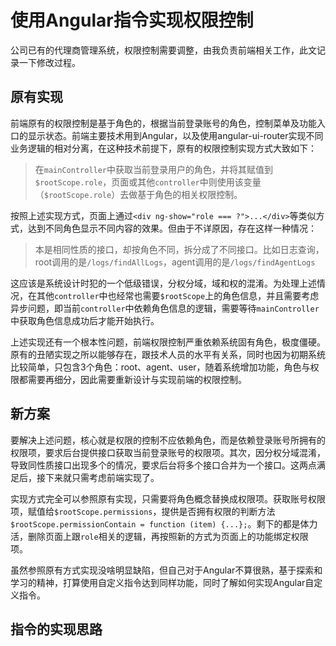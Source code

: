 # 使用Angular指令实现权限控制
公司已有的代理商管理系统，权限控制需要调整，由我负责前端相关工作，此文记录一下修改过程。  

## 原有实现
前端原有的权限控制是基于角色的，根据当前登录账号的角色，控制菜单及功能入口的显示状态。前端主要技术用到Angular，以及使用angular-ui-router实现不同业务逻辑的相对分离，在这种技术前提下，原有的权限控制实现方式大致如下：

> 在`mainController`中获取当前登录用户的角色，并将其赋值到`$rootScope.role`，页面或其他`controller`中则使用该变量（`$rootScope.role`）去做基于角色的相关权限控制。  

按照上述实现方式，页面上通过`<div ng-show="role === ?">...</div>`等类似方式，达到不同角色显示不同内容的效果。但由于不详原因，存在这样一种情况：  

> 本是相同性质的接口，却按角色不同，拆分成了不同接口。比如日志查询，root调用的是`/logs/findAllLogs`，agent调用的是`/logs/findAgentLogs`  

这应该是系统设计时犯的一个低级错误，分权分域，域和权的混淆。为处理上述情况，在其他`controller`中也经常也需要`$rootScope`上的角色信息，并且需要考虑异步问题，即当前`controller`中依赖角色信息的逻辑，需要等待`mainController`中获取角色信息成功后才能开始执行。  

上述实现还有一个根本性问题，前端权限控制严重依赖系统固有角色，极度僵硬。原有的丑陋实现之所以能够存在，跟技术人员的水平有关系，同时也因为初期系统比较简单，只包含3个角色：root、agent、user，随着系统增加功能，角色与权限都需要再细分，因此需要重新设计与实现前端的权限控制。  

## 新方案
要解决上述问题，核心就是权限的控制不应依赖角色，而是依赖登录账号所拥有的权限项，要求后台提供接口获取当前登录账号的权限项。其次，因分权分域混淆，导致同性质接口出现多个的情况，要求后台将多个接口合并为一个接口。这两点满足后，接下来就只需考虑前端实现了。  

实现方式完全可以参照原有实现，只需要将角色概念替换成权限项。获取账号权限项，赋值给`$rootScope.permissions`，提供是否拥有权限的判断方法`$rootScope.permissionContain = function (item) {...};`。剩下的都是体力活，删除页面上跟`role`相关的逻辑，再按照新的方式为页面上的功能绑定权限项。  

虽然参照原有方式实现没啥明显缺陷，但自己对于Angular不算很熟，基于探索和学习的精神，打算使用自定义指令达到同样功能，同时了解如何实现Angular自定义指令。

## 指令的实现思路
